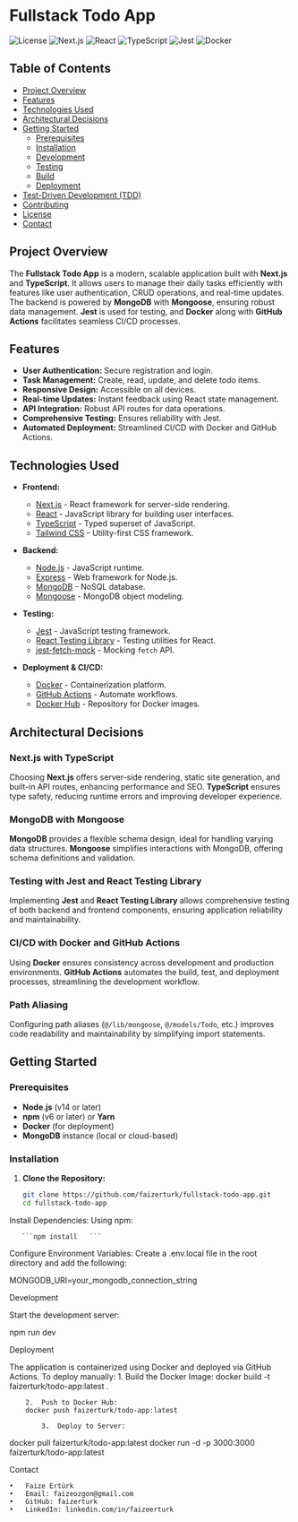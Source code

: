 # Fullstack Todo App

![License](https://img.shields.io/badge/license-MIT-blue.svg)
![Next.js](https://img.shields.io/badge/Next.js-15.0.3-blue)
![React](https://img.shields.io/badge/React-18.0.0-blue)
![TypeScript](https://img.shields.io/badge/TypeScript-4.9.5-blue)
![Jest](https://img.shields.io/badge/Jest-29.0.0-brightgreen)
![Docker](https://img.shields.io/badge/Docker-20.10.7-blue)

## Table of Contents

- [Project Overview](#project-overview)
- [Features](#features)
- [Technologies Used](#technologies-used)
- [Architectural Decisions](#architectural-decisions)
- [Getting Started](#getting-started)
  - [Prerequisites](#prerequisites)
  - [Installation](#installation)
  - [Development](#development)
  - [Testing](#testing)
  - [Build](#build)
  - [Deployment](#deployment)
- [Test-Driven Development (TDD)](#test-driven-development-tdd)
- [Contributing](#contributing)
- [License](#license)
- [Contact](#contact)

## Project Overview

The **Fullstack Todo App** is a modern, scalable application built with **Next.js** and **TypeScript**. It allows users to manage their daily tasks efficiently with features like user authentication, CRUD operations, and real-time updates. The backend is powered by **MongoDB** with **Mongoose**, ensuring robust data management. **Jest** is used for testing, and **Docker** along with **GitHub Actions** facilitates seamless CI/CD processes.

## Features

- **User Authentication:** Secure registration and login.
- **Task Management:** Create, read, update, and delete todo items.
- **Responsive Design:** Accessible on all devices.
- **Real-time Updates:** Instant feedback using React state management.
- **API Integration:** Robust API routes for data operations.
- **Comprehensive Testing:** Ensures reliability with Jest.
- **Automated Deployment:** Streamlined CI/CD with Docker and GitHub Actions.

## Technologies Used

- **Frontend:**

  - [Next.js](https://nextjs.org/) - React framework for server-side rendering.
  - [React](https://reactjs.org/) - JavaScript library for building user interfaces.
  - [TypeScript](https://www.typescriptlang.org/) - Typed superset of JavaScript.
  - [Tailwind CSS](https://tailwindcss.com/) - Utility-first CSS framework.

- **Backend:**

  - [Node.js](https://nodejs.org/) - JavaScript runtime.
  - [Express](https://expressjs.com/) - Web framework for Node.js.
  - [MongoDB](https://www.mongodb.com/) - NoSQL database.
  - [Mongoose](https://mongoosejs.com/) - MongoDB object modeling.

- **Testing:**

  - [Jest](https://jestjs.io/) - JavaScript testing framework.
  - [React Testing Library](https://testing-library.com/docs/react-testing-library/intro/) - Testing utilities for React.
  - [jest-fetch-mock](https://github.com/jefflau/jest-fetch-mock) - Mocking `fetch` API.

- **Deployment & CI/CD:**
  - [Docker](https://www.docker.com/) - Containerization platform.
  - [GitHub Actions](https://github.com/features/actions) - Automate workflows.
  - [Docker Hub](https://hub.docker.com/) - Repository for Docker images.

## Architectural Decisions

### Next.js with TypeScript

Choosing **Next.js** offers server-side rendering, static site generation, and built-in API routes, enhancing performance and SEO. **TypeScript** ensures type safety, reducing runtime errors and improving developer experience.

### MongoDB with Mongoose

**MongoDB** provides a flexible schema design, ideal for handling varying data structures. **Mongoose** simplifies interactions with MongoDB, offering schema definitions and validation.

### Testing with Jest and React Testing Library

Implementing **Jest** and **React Testing Library** allows comprehensive testing of both backend and frontend components, ensuring application reliability and maintainability.

### CI/CD with Docker and GitHub Actions

Using **Docker** ensures consistency across development and production environments. **GitHub Actions** automates the build, test, and deployment processes, streamlining the development workflow.

### Path Aliasing

Configuring path aliases (`@/lib/mongoose`, `@/models/Todo`, etc.) improves code readability and maintainability by simplifying import statements.

## Getting Started

### Prerequisites

- **Node.js** (v14 or later)
- **npm** (v6 or later) or **Yarn**
- **Docker** (for deployment)
- **MongoDB** instance (local or cloud-based)

### Installation

1. **Clone the Repository:**

   ```bash
   git clone https://github.com/faizerturk/fullstack-todo-app.git
   cd fullstack-todo-app
   ```

Install Dependencies:
Using npm:

       ```npm install   ```

Configure Environment Variables:
Create a .env.local file in the root directory and add the following:

MONGODB_URI=your_mongodb_connection_string

Development

Start the development server:

npm run dev

Deployment

The application is containerized using Docker and deployed via GitHub Actions. To deploy manually: 1. Build the Docker Image:
docker build -t faizerturk/todo-app:latest .

    	2.	Push to Docker Hub:
        docker push faizerturk/todo-app:latest

        	3.	Deploy to Server:

docker pull faizerturk/todo-app:latest
docker run -d -p 3000:3000 faizerturk/todo-app:latest

Contact

    •	Faize Ertürk
    •	Email: faizeozgon@gmail.com
    •	GitHub: faizerturk
    •	LinkedIn: linkedin.com/in/faizeerturk
